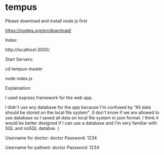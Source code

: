 # tempus

Please download and install node js first

https://nodejs.org/en/download/

Index:

http://localhost:3000/

Start Servers:

cd tempus-master

node index.js

Explaination:

I used express framework for the web app.

I didn't use any database for the app because I'm confused by "All data should be stored on the local file system".
(I don't know if we are allowed to use database so I saved all data on local file system in json format.
 I think it would be better designed if I can use a database and I'm very familiar with SQL and noSQL databse. )
 
 
 
 Username for doctor: doctor 
 Password: 1234
 
 Username for pathent: doctor 
 Password: 1234

